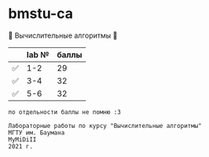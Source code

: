 # bmstu-ca
🧮 Вычислительные алгоритмы 🧮

||lab №|баллы|
|-|-|-|
|✅|1-2|29|
|✅|3-4|32|
|✅|5-6|32|

`по отдельности баллы не помню :3`

```
Лабораторные работы по курсу "Вычислительные алгоритмы"
МГТУ им. Баумана
MyMiDiII
2021 г.
```
